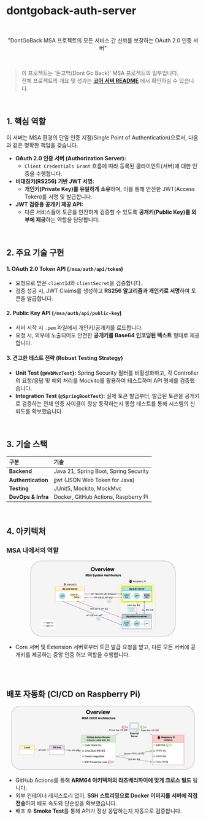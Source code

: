 # dontgoback-auth-server

<br/>

<p align="center">
"DontGoBack MSA 프로젝트의 모든 서비스 간 신뢰를 보장하는 OAuth 2.0 인증 서버"
</p>
<br/>

> 이 프로젝트는 '돈고백(Dont Go Back)' MSA 프로젝트의 일부입니다.  
> 전체 프로젝트의 개요 및 성과는 **[코어 서버 README](https://github.com/parkhongseok/projectDontGoBack)** 에서 확인하실 수 있습니다.

</br>

## 1. 핵심 역할

이 서버는 MSA 환경의 단일 인증 지점(Single Point of Authentication)으로서, 다음과 같은 명확한 책임을 갖습니다.

- **OAuth 2.0 인증 서버 (Authorization Server):**
  - `Client Credentials Grant` 흐름에 따라 등록된 클라이언트(서버)에 대한 인증을 수행합니다.
- **비대칭키(RS256) 기반 JWT 서명:**
  - **개인키(Private Key)를 유일하게 소유**하며, 이를 통해 안전한 JWT(Access Token)를 서명 및 발급합니다.
- **JWT 검증용 공개키 제공 API:**
  - 다른 서비스들이 토큰을 안전하게 검증할 수 있도록 **공개키(Public Key)를 외부에 제공**하는 역할을 담당합니다.

</br>

## 2. 주요 기술 구현

#### 1. **OAuth 2.0 Token API (`/msa/auth/api/token`)**

- 요청으로 받은 `clientId`와 `clientSecret`을 검증합니다.
- 검증 성공 시, JWT Claims를 생성하고 **RS256 알고리즘과 개인키로 서명**하여 토큰을 발급합니다.

#### 2. **Public Key API (`/msa/auth/api/public-key`)**

- 서버 시작 시 `.pem` 파일에서 개인키/공개키를 로드합니다.
- 요청 시, 외부에 노출되어도 안전한 **공개키를 Base64 인코딩된 텍스트** 형태로 제공합니다.

#### 3. **견고한 테스트 전략 (Robust Testing Strategy)**

- **Unit Test (`@WebMvcTest`):** Spring Security 필터를 비활성화하고, 각 Controller의 요청/응답 및 예외 처리를 Mockito를 활용하여 테스트하며 API 명세를 검증했습니다.
- **Integration Test (`@SpringBootTest`):** 실제 토큰 발급부터, 발급된 토큰을 공개키로 검증하는 전체 인증 사이클이 정상 동작하는지 통합 테스트를 통해 시스템의 신뢰도를 확보했습니다.

</br>

## 3. 기술 스택

| 구분               | 기술                                  |
| :----------------- | :------------------------------------ |
| **Backend**        | Java 21, Spring Boot, Spring Security |
| **Authentication** | jjwt (JSON Web Token for Java)        |
| **Testing**        | JUnit5, Mockito, MockMvc              |
| **DevOps & Infra** | Docker, GitHub Actions, Raspberry Pi  |

</br>

## 4. 아키텍처

### MSA 내에서의 역할

<p align="center">
  <img src="./docs/architecture/src/msa-system-architecture-overview.png" width="75%" alt="MSA 시스템 아키텍처 요약">
</p>

- Core 서버 및 Extension 서버로부터 토큰 발급 요청을 받고, 다른 모든 서버에 공개키를 제공하는 중앙 인증 허브 역할을 수행합니다.

<br/>
<br/>

## 배포 자동화 (CI/CD on Raspberry Pi)

<p align="center">
  <img src="./docs/architecture/src/06-라즈베리파이-MSA-서버-빌드-및-배포-자동화.png" width="95%" alt="MSA 서버 아키텍처 통합">
</p>

- GitHub Actions를 통해 **ARM64 아키텍처의 라즈베리파이에 맞게 크로스 빌드** 됩니다.
- 외부 컨테이너 레지스트리 없이, **SSH 스트리밍으로 Docker 이미지를 서버에 직접 전송**하여 배포 속도와 단순성을 확보했습니다.
- 배포 후 **Smoke Test**를 통해 API가 정상 응답하는지 자동으로 검증합니다.
